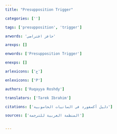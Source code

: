 ```yaml
---
title: "Presupposition Trigger"

categories: ['']

tags: ['presupposition', 'trigger']

arwords: 'حافز افتراضي'

arexps: []

enwords: ['Presupposition Trigger']

enexps: []

arlexicons: ['ح']

enlexicons: ['P']

authors: ['Ruqayya Roshdy']

translators: ['Tarek Ibrahim']

citations: ['دليل أكسفورد في السانيات الحاسوبية']

sources: ['المنظمة العربية للترجمة']


---
```

